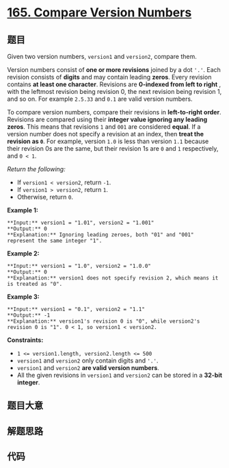 # [165. Compare Version Numbers](https://leetcode.com/problems/compare-version-numbers)

## 题目

Given two version numbers, `version1` and `version2`, compare them.

Version numbers consist of **one or more revisions** joined by a dot `'.'`.
Each revision consists of **digits**  and may contain leading **zeros**. Every
revision contains **at least one character**. Revisions are **0-indexed from
left to right** , with the leftmost revision being revision 0, the next
revision being revision 1, and so on. For example `2.5.33` and `0.1` are valid
version numbers.

To compare version numbers, compare their revisions in **left-to-right
order**. Revisions are compared using their  **integer value ignoring any
leading zeros**. This means that revisions `1` and `001` are considered
**equal**. If a version number does not specify a revision at an index, then
**treat the revision as  `0`**. For example, version `1.0` is less than
version `1.1` because their revision 0s are the same, but their revision 1s
are `0` and `1` respectively, and `0 < 1`.

_Return the following:_

  * If `version1 < version2`, return `-1`.
  * If `version1 > version2`, return `1`.
  * Otherwise, return `0`.



**Example 1:**

    
    
    **Input:** version1 = "1.01", version2 = "1.001"
    **Output:** 0
    **Explanation:** Ignoring leading zeroes, both "01" and "001" represent the same integer "1".
    

**Example 2:**

    
    
    **Input:** version1 = "1.0", version2 = "1.0.0"
    **Output:** 0
    **Explanation:** version1 does not specify revision 2, which means it is treated as "0".
    

**Example 3:**

    
    
    **Input:** version1 = "0.1", version2 = "1.1"
    **Output:** -1
    **Explanation:** version1's revision 0 is "0", while version2's revision 0 is "1". 0 < 1, so version1 < version2.
    



**Constraints:**

  * `1 <= version1.length, version2.length <= 500`
  * `version1` and `version2` only contain digits and `'.'`.
  * `version1` and `version2`  **are valid version numbers**.
  * All the given revisions in `version1` and `version2` can be stored in a  **32-bit integer**.


## 题目大意

## 解题思路

## 代码

```javascript

```
